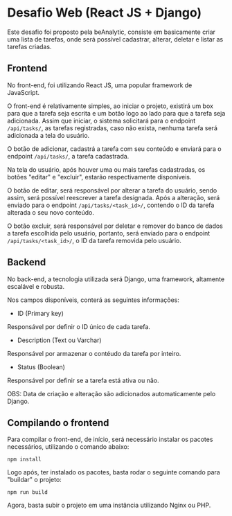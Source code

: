 # Desafio Web (React JS + Django)

Este desafio foi proposto pela beAnalytic, consiste em basicamente criar uma lista de tarefas, onde será possível cadastrar, alterar, deletar e listar as tarefas criadas.

## Frontend

No front-end, foi utilizando React JS, uma popular framework de JavaScript.

O front-end é relativamente simples, ao iniciar o projeto, existirá um box para que a tarefa seja escrita e um botão logo ao lado para que a tarefa seja adicionada. Assim que iniciar, o sistema solicitará para o endpoint `/api/tasks/`, as tarefas registradas, caso não exista, nenhuma tarefa será adicionada a tela do usuário.

O botão de adicionar, cadastrá a tarefa com seu conteúdo e enviará para o endpoint `/api/tasks/`, a tarefa cadastrada.

Na tela do usuário, após houver uma ou mais tarefas cadastradas, os botões "editar" e "excluir", estarão respectivamente disponíveis.

O botão de editar, será responsável por alterar a tarefa do usuário, sendo assim, será possível reescrever a tarefa designada. Após a alteração, será enviado para o endpoint `/api/tasks/<task_id>/`, contendo o ID da tarefa alterada o seu novo conteúdo.

O botão excluir, será responsável por deletar e remover do banco de dados a tarefa escolhida pelo usuário, portanto, será enviado para o endpoint `/api/tasks/<task_id>/`, o ID da tarefa removida pelo usuário.

## Backend

No back-end, a tecnologia utilizada será Django, uma framework, altamente escalável e robusta.

Nos campos disponíveis, conterá as seguintes informações:

* ID (Primary key)

Responsável por definir o ID único de cada tarefa.

* Description (Text ou Varchar)

Responsável por armazenar o contéudo da tarefa por inteiro.

* Status (Boolean)

Responsável por definir se a tarefa está ativa ou não.

OBS: Data de criação e alteração são adicionados automaticamente pelo Django.

## Compilando o frontend

Para compilar o front-end, de início, será necessário instalar os pacotes necessários, utilizando o comando abaixo:

`npm install`

Logo após, ter instalado os pacotes, basta rodar o seguinte comando para "buildar" o projeto:

`npm run build`

Agora, basta subir o projeto em uma instância utilizando Nginx ou PHP.